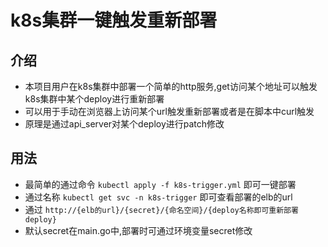 # k8s集群一键触发重新部署
## 介绍
- 本项目用户在k8s集群中部署一个简单的http服务,get访问某个地址可以触发k8s集群中某个deploy进行重新部署
- 可以用于手动在浏览器上访问某个url触发重新部署或者是在脚本中curl触发
- 原理是通过api_server对某个deploy进行patch修改
## 用法
- 最简单的通过命令 `kubectl apply -f k8s-trigger.yml` 即可一键部署
- 通过名称 `kubectl get svc -n k8s-trigger` 即可查看部署的elb的url
- 通过 `http://{elb的url}/{secret}/{命名空间}/{deploy名称即可重新部署deploy}`
- 默认secret在main.go中,部署时可通过环境变量secret修改
